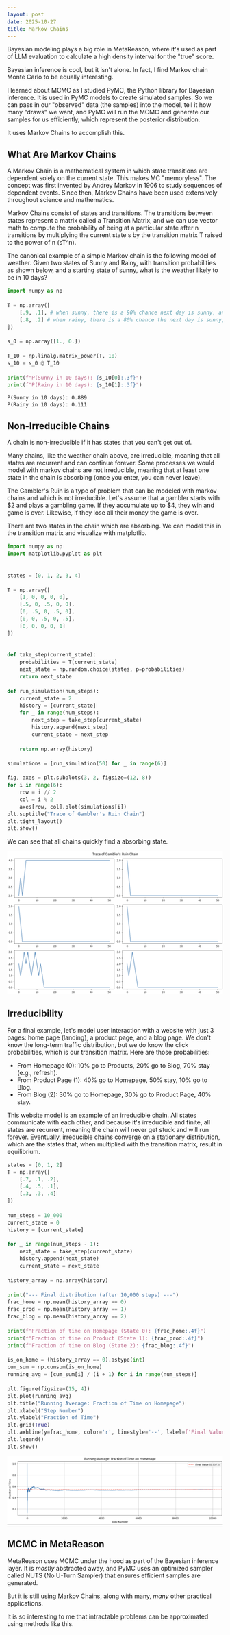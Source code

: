 ```yaml
---
layout: post
date: 2025-10-27
title: Markov Chains
---
```


Bayesian modeling plays a big role in MetaReason, where it's used as part of LLM evaluation to calculate a high density interval for the "true" score. 

Bayesian inference is cool, but it isn't alone. In fact, I find Markov chain Monte Carlo to be equally interesting. 

I learned about MCMC as I studied PyMC, the Python library for Bayesian inference. It is used in PyMC models to create simulated samples. So we can pass in our "observed" data (the samples) into the model, tell it how many "draws" we want, and PyMC will run the MCMC and generate our samples for us efficiently, which represent the posterior distribution.

It uses Markov Chains to accomplish this.

## What Are Markov Chains

A Markov Chain is a mathematical system in which state transitions are dependent solely on the current state. This makes MC "memoryless". The concept was first invented by Andrey Markov in 1906 to study sequences of dependent events. Since then, Markov Chains have been used extensively throughout science and mathematics. 

Markov Chains consist of states and transitions. The transitions between states represent a matrix called a Transition Matrix, and we can use vector math to compute the probability of being at a particular state after n transitions by multiplying the current state s by the transition matrix T raised to the power of n (sT^n).

The canonical example of a simple Markov chain is the following model of weather. Given two states of Sunny and Rainy, with transition probabilities as shown below, and a starting state of sunny, what is the weather likely to be in 10 days?

```python
import numpy as np

T = np.array([
    [.9, .1], # when sunny, there is a 90% chance next day is sunny, and 10% chance next day is rainy
    [.8, .2] # when rainy, there is a 80% chance the next day is sunny, and 20% chance next day is rainy
])

s_0 = np.array([1., 0.])

T_10 = np.linalg.matrix_power(T, 10)
s_10 = s_0 @ T_10

print(f"P(Sunny in 10 days): {s_10[0]:.3f}")
print(f"P(Rainy in 10 days): {s_10[1]:.3f}")

```

```
P(Sunny in 10 days): 0.889
P(Rainy in 10 days): 0.111
```

## Non-Irreducible Chains

A chain is non-irreducible if it has states that you can't get out of.

Many chains, like the weather chain above, are irreducible, meaning that all states are recurrent and can continue forever. Some processes we would model with markov chains are not irreducible, meaning that at least one state in the chain is absorbing (once you enter, you can never leave). 

The Gambler's Ruin is a type of problem that can be modeled with markov chains and which is not irreducible. Let's assume that a gambler starts with $2 and plays a gambling game. If they accumulate up to $4, they win and game is over. Likewise, if they lose all their money the game is over.

There are two states in the chain which are absorbing. We can model this in the transition matrix and visualize with matplotlib.

```python
import numpy as np
import matplotlib.pyplot as plt


states = [0, 1, 2, 3, 4]

T = np.array([
    [1, 0, 0, 0, 0],
    [.5, 0, .5, 0, 0],
    [0, .5, 0, .5, 0],
    [0, 0, .5, 0, .5], 
    [0, 0, 0, 0, 1]
])


def take_step(current_state):
    probabilities = T[current_state]
    next_state = np.random.choice(states, p=probabilities)
    return next_state

def run_simulation(num_steps):
    current_state = 2
    history = [current_state]
    for _ in range(num_steps):
        next_step = take_step(current_state)
        history.append(next_step)
        current_state = next_step

    return np.array(history)

simulations = [run_simulation(50) for _ in range(6)]

fig, axes = plt.subplots(3, 2, figsize=(12, 8))
for i in range(6):
    row = i // 2
    col = i % 2
    axes[row, col].plot(simulations[i])
plt.suptitle("Trace of Gambler's Ruin Chain")
plt.tight_layout()
plt.show()

```

We can see that all chains quickly find a absorbing state. 

![Gambler's Ruin Plots](/assets/images/2025-10-27-gamblers-ruin.png)

## Irreducibility

For a final example, let's model user interaction with a website with just 3 pages: home page (landing), a product page, and a blog page. We don't know the long-term traffic distribution, but we do know the click probabilities, which is our transition matrix. Here are those probabilities:

- From Homepage (0): 10% go to Products, 20% go to Blog, 70% stay (e.g., refresh).
- From Product Page (1): 40% go to Homepage, 50% stay, 10% go to Blog.
- From Blog (2): 30% go to Homepage, 30% go to Product Page, 40% stay.

This website model is an example of an irreducible chain. All states communicate with each other, and because it's irreducible and finite, all states are recurrent, meaning the chain will never get stuck and will run forever. Eventually, irreducible chains converge on a stationary distribution, which are the states that, when multiplied with the transition matrix, result in equilibrium. 

```python
states = [0, 1, 2]
T = np.array([
    [.7, .1, .2],
    [.4, .5, .1],
    [.3, .3, .4]
])

num_steps = 10_000
current_state = 0
history = [current_state]

for _ in range(num_steps - 1):
    next_state = take_step(current_state)
    history.append(next_state)
    current_state = next_state

history_array = np.array(history)

print("--- Final distribution (after 10,000 steps) ---")
frac_home = np.mean(history_array == 0)
frac_prod = np.mean(history_array == 1)
frac_blog = np.mean(history_array == 2)

print(f"Fraction of time on Homepage (State 0): {frac_home:.4f}")
print(f"Fraction of time on Product (State 1): {frac_prod:.4f}")
print(f"Fraction of time on Blog (State 2): {frac_blog:.4f}")

is_on_home = (history_array == 0).astype(int)
cum_sum = np.cumsum(is_on_home)
running_avg = [cum_sum[i] / (i + 1) for i in range(num_steps)]

plt.figure(figsize=(15, 4))
plt.plot(running_avg)
plt.title("Running Average: Fraction of Time on Homepage")
plt.xlabel("Step Number")
plt.ylabel("Fraction of Time")
plt.grid(True)
plt.axhline(y=frac_home, color='r', linestyle='--', label=f'Final Value ({frac_home:.4f})')
plt.legend()
plt.show()
```
![Convergence Plot](/assets/images/2025-10-27-homepage.png)

## MCMC in MetaReason

MetaReason uses MCMC under the hood as part of the Bayesian inference layer. It is _mostly_ abstracted away, and PyMC uses an optimized sampler called NUTS (No U-Turn Sampler) that ensures efficient samples are generated.

But it is still using Markov Chains, along with many, _many_ other practical applications. 

It is so interesting to me that intractable problems can be approximated using methods like this. 